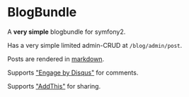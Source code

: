# BlogBundle
A **very simple** blogbundle for symfony2.

Has a very simple limited admin-CRUD at `/blog/admin/post`.

Posts are rendered in [markdown](https://en.wikipedia.org/wiki/Markdown).

Supports ["Engage by Disqus"](http://publishers.disq.us/engage) for comments.

Supports ["AddThis"](https://www.addthis.com/get/sharing) for sharing.
